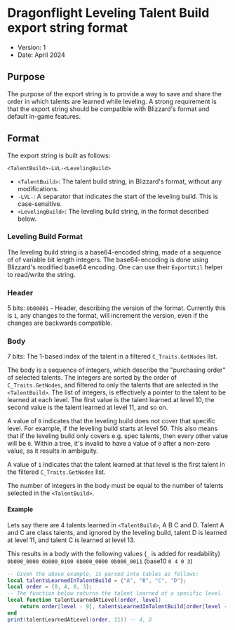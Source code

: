 # Dragonflight Leveling Talent Build export string format

- Version: 1
- Date: April 2024

## Purpose
The purpose of the export string is to provide a way to save and share the order in which talents are learned while leveling.
A strong requirement is that the export string should be compatible with Blizzard's format and default in-game features.

## Format
The export string is built as follows:

`<TalentBuild>-LVL-<LevelingBuild>`
- `<TalentBuild>`: The talent build string, in Blizzard's format, without any modifications.
- `-LVL-`: A separator that indicates the start of the leveling build. This is case-sensitive.
- `<LevelingBuild>`: The leveling build string, in the format described below.

### Leveling Build Format
The leveling build string is a base64-encoded string, made of a sequence of of variable bit length integers.
The base64-encoding is done using Blizzard's modified base64 encoding. One can use their `ExportUtil` helper to read/write the string.

### Header
5 bits: `0b00001` - Header, describing the version of the format. 
Currently this is `1`, any changes to the format, will increment the version, even if the changes are backwards compatible.

### Body
7 bits: The 1-based index of the talent in a filtered `C_Traits.GetNodes` list.

The body is a sequence of integers, which describe the "purchasing order" of selected talents.
The integers are sorted by the order of `C_Traits.GetNodes`, and filtered to only the talents that are selected in the `<TalentBuild>`.
The list of integers, is effectively a pointer to the talent to be learned at each level.
The first value is the talent learned at level 10, the second value is the talent learned at level 11, and so on.

A value of `0` indicates that the leveling build does not cover that specific level.
For example, if the leveling build starts at level 50.
This also means that if the leveling build only covers e.g. spec talents, then every other value will be `0`.
Within a tree, it's invalid to have a value of `0` after a non-zero value, as it results in ambiguity.

A value of `1` indicates that the talent learned at that level is the first talent in the filtered `C_Traits.GetNodes` list. 

The number of integers in the body must be equal to the number of talents selected in the `<TalentBuild>`.

#### Example
Lets say there are 4 talents learned in `<TalentBuild>`, A B C and D.
Talent A and C are class talents, and ignored by the leveling build, talent D is learned at level 11, and talent C is learned at level 13.

This results in a body with the following values (`_` is added for readability) `0b000_0000 0b000_0100 0b000_0000 0b000_0011` (base10 `0 4 0 3`)

```lua
-- Given the above example, is parsed into tables as follows:
local talentsLearnedInTalentBuild = {"A", "B", "C", "D"};
local order = {0, 4, 0, 3};
-- The function below returns the talent learned at a specific level.
local function talentLearnedAtLevel(order, level)
    return order[level - 9], talentsLearnedInTalentBuild[order[level - 9]];
end
print(talentLearnedAtLevel(order, 11)) -- 4, D
```